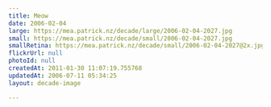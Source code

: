 ```yaml
---
title: Meow
date: 2006-02-04
large: https://mea.patrick.nz/decade/large/2006-02-04-2027.jpg
small: https://mea.patrick.nz/decade/small/2006-02-04-2027.jpg
smallRetina: https://mea.patrick.nz/decade/small/2006-02-04-2027@2x.jpg
flickrUrl: null
photoId: null
createdAt: 2011-01-30 11:07:19.755768
updatedAt: 2006-07-11 05:34:25
layout: decade-image

---
```


